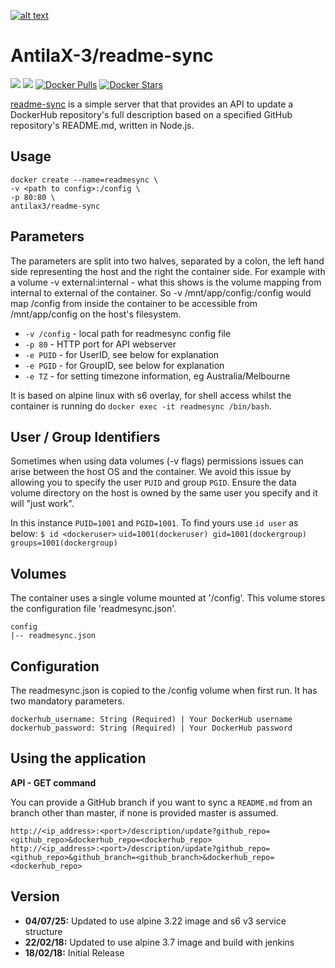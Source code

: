 [logo]: https://ci.nerv.com.au/userContent/antilax-3.png "AntilaX-3"
[![alt text][logo]](https://github.com/AntilaX-3/)

# AntilaX-3/readme-sync
[![](https://images.microbadger.com/badges/version/antilax3/readme-sync.svg)](https://microbadger.com/images/antilax3/readme-sync "Get your own version badge on microbadger.com") [![](https://images.microbadger.com/badges/image/antilax3/readme-sync.svg)](https://microbadger.com/images/antilax3/readme-sync "Get your own image badge on microbadger.com") [![Docker Pulls](https://img.shields.io/docker/pulls/antilax3/readme-sync.svg)](https://hub.docker.com/r/antilax3/readme-sync/) [![Docker Stars](https://img.shields.io/docker/stars/antilax3/readme-sync.svg)](https://hub.docker.com/r/antilax3/readme-sync/)

[readme-sync](https://github.com/AntilaX-3/docker-readmesync) is a simple server that that provides an API to update a DockerHub repository's full description based on a specified GitHub repository's README.md, written in Node.js. 
## Usage
```
docker create --name=readmesync \
-v <path to config>:/config \
-p 80:80 \
antilax3/readme-sync
```
## Parameters
The parameters are split into two halves, separated by a colon, the left hand side representing the host and the right the container side. For example with a volume -v external:internal - what this shows is the volume mapping from internal to external of the container. So -v /mnt/app/config:/config would map /config from inside the container to be accessible from /mnt/app/config on the host's filesystem.

- `-v /config` - local path for readmesync config file
- `-p 80` - HTTP port for API webserver
- `-e PUID` - for UserID, see below for explanation
- `-e PGID` - for GroupID, see below for explanation
- `-e TZ` - for setting timezone information, eg Australia/Melbourne

It is based on alpine linux with s6 overlay, for shell access whilst the container is running do `docker exec -it readmesync /bin/bash`.

## User / Group Identifiers
Sometimes when using data volumes (-v flags) permissions issues can arise between the host OS and the container. We avoid this issue by allowing you to specify the user `PUID` and group `PGID`. Ensure the data volume directory on the host is owned by the same user you specify and it will "just work".

In this instance `PUID=1001` and `PGID=1001`. To find yours use `id user` as below:
`$ id <dockeruser>`
    `uid=1001(dockeruser) gid=1001(dockergroup) groups=1001(dockergroup)`
    
## Volumes

The container uses a single volume mounted at '/config'. This volume stores the configuration file 'readmesync.json'.

    config
    |-- readmesync.json

## Configuration

The readmesync.json is copied to the /config volume when first run. It has two mandatory parameters.

    dockerhub_username: String (Required) | Your DockerHub username
    dockerhub_password: String (Required) | Your DockerHub password

## Using the application

**API - GET command**

You can provide a GitHub branch if you want to sync a `README.md` from an branch other than master, if none is provided master is assumed.
```
http://<ip_address>:<port>/description/update?github_repo=<github_repo>&dockerhub_repo=<dockerhub_repo>
http://<ip_address>:<port>/description/update?github_repo=<github_repo>&github_branch=<github_branch>&dockerhub_repo=<dockerhub_repo>
```
## Version
- **04/07/25:** Updated to use alpine 3.22 image and s6 v3 service structure
- **22/02/18:** Updated to use alpine 3.7 image and build with jenkins
- **18/02/18:** Initial Release